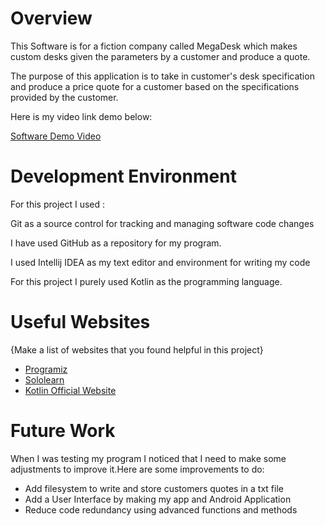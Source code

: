 # Overview
This Software is for a fiction company called MegaDesk which makes custom desks given the parameters by a customer and produce a quote.



The purpose of this application is to take in customer's desk specification and produce a price quote for a customer based on the specifications provided by the customer.

Here is my video link demo below:

[Software Demo Video](http://youtube.link.goes.here)

# Development Environment

For this project I used :

Git as a source control for tracking and managing software code changes

I have used GitHub as a repository for my program.

I used Intellij IDEA  as my text editor and environment for writing my code

For this project I purely used Kotlin as the programming language.

# Useful Websites

{Make a list of websites that you found helpful in this project}

- [Programiz](https://www.programiz.com/kotlin-programming)
- [Sololearn](https://www.sololearn.com/learning/1160)
- [Kotlin Official Website](https://kotlinlang.org/)

# Future Work

When I was testing my program I noticed that I need to make some adjustments to improve it.Here are some improvements to do:


- Add filesystem to write and store customers quotes in a txt file
- Add a User Interface by making my app and Android Application
- Reduce code redundancy using advanced functions and methods